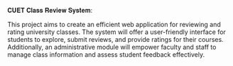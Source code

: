 𝐂𝐔𝐄𝐓 𝐂𝐥𝐚𝐬𝐬 𝐑𝐞𝐯𝐢𝐞𝐰 𝐒𝐲𝐬𝐭𝐞𝐦:

This project aims to create an efficient web application for reviewing and rating university
classes. The system will offer a user-friendly interface for students to explore, submit
reviews, and provide ratings for their courses. Additionally, an administrative module
will empower faculty and staff to manage class information and assess student feedback
effectively.
